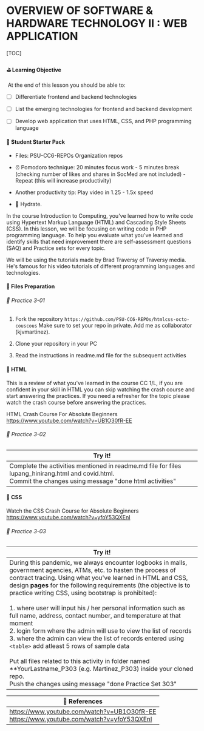 # **OVERVIEW OF SOFTWARE & HARDWARE TECHNOLOGY II** : WEB APPLICATION

[TOC]

#### :golf: Learning Objective

​		At the end of this lesson you should be able to:

- [ ] Differentiate frontend and backend technologies

- [ ] List the emerging technologies for frontend and backend development

- [ ] Develop web application that uses HTML, CSS, and PHP programming language

  

#### :school_satchel: Student Starter Pack

  - Files: PSU-CC6-REPOs Organization repos

  - :alarm_clock: Pomodoro technique: 20 minutes focus work - 5 minutes break (checking number of likes and shares in SocMed are not included) - Repeat (this will increase productivity)

  - Another productivity tip: Play video in 1.25 - 1.5x speed

  - :milk_glass: Hydrate.



In the course Introduction to Computing, you've learned how to write code using Hypertext Markup Language (HTML) and Cascading Style Sheets (CSS). In this lesson, we will be focusing on writing code in PHP programming language. To help you evaluate what you've learned and identify skills that need improvement there are self-assessment questions (SAQ) and Practice sets for every topic.

We will be using the tutorials made by Brad Traversy of Traversy media. He's famous for his video tutorials of different programming languages and technologies.



#### :rocket: Files Preparation

######  :space_invader: Practice 3-01

1. Fork the repository `https://github.com/PSU-CC6-REPOs/htmlcss-octo-couscous` Make sure to set your repo in private. Add me as collaborator (kjvmartinez).

2. Clone your repository in your PC

3. Read the instructions in readme.md file for the subsequent activities  

   

#### :rocket: HTML

This is a review of what you've learned in the course CC 1/L, if you are confident in your skill in HTML you can skip watching the crash course and start answering the practices. If you need a refresher for the topic please watch the crash course before answering the practices.

HTML Crash Course For Absolute Beginners https://www.youtube.com/watch?v=UB1O30fR-EE



######  :space_invader: Practice 3-02

| Try it!                                                      |
| ------------------------------------------------------------ |
| Complete the activities mentioned in readme.md file for files lupang_hinirang.html and covid.html.<br />Commit the changes using message "done html activities" |



#### :rocket: CSS

Watch the CSS Crash Course for Absolute Beginners https://www.youtube.com/watch?v=yfoY53QXEnI



######  :space_invader: Practice 3-03

| Try it!                                                      |
| ------------------------------------------------------------ |
| During this pandemic, we always encounter logbooks in malls, government agencies, ATMs, etc. to hasten the process of contract tracing. Using what you've learned in HTML and CSS, design **pages** for the following requirements (the objective is to practice writing CSS, using bootstrap is prohibited):<br /><br />1. where user will input his / her personal information such as full name, address, contact number, and temperature at that moment<br />2. login form where the admin will use to view the list of records<br />3. where the admin can view the list of records entered using `<table>` add atleast 5 rows of sample data<br /><br />Put all files related to this activity in folder named **YourLastname_P303 (e.g. Martinez_P303) inside your cloned repo.<br />Push the changes using message "done Practice Set 303" |

| :pushpin: **References**                                     |
| ------------------------------------------------------------ |
| https://www.youtube.com/watch?v=UB1O30fR-EE<br />https://www.youtube.com/watch?v=yfoY53QXEnI |



